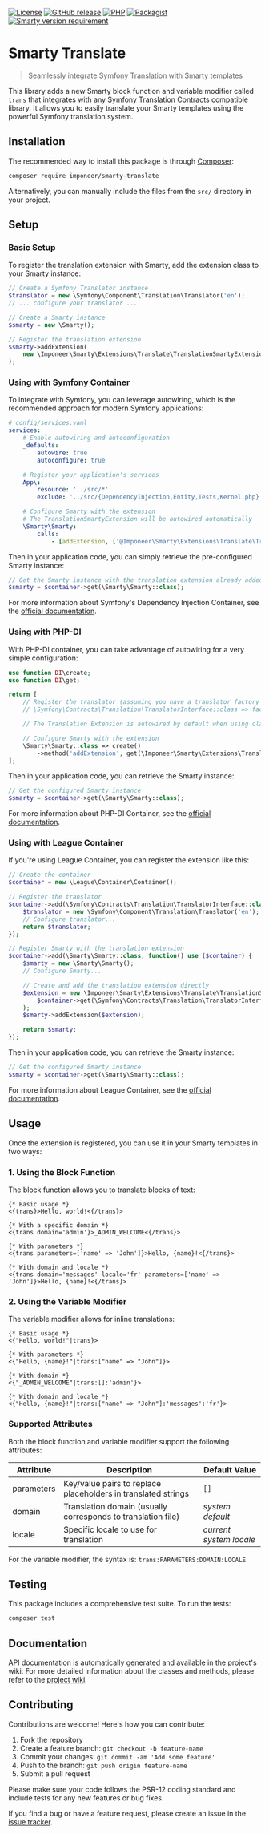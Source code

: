 [![License](https://img.shields.io/github/license/imponeer/smarty-translate.svg)](LICENSE)
[![GitHub release](https://img.shields.io/github/release/imponeer/smarty-translate.svg)](https://github.com/imponeer/smarty-translate/releases)
[![PHP](https://img.shields.io/packagist/php-v/imponeer/smarty-translate.svg)](http://php.net)
[![Packagist](https://img.shields.io/packagist/dm/imponeer/smarty-translate.svg)](https://packagist.org/packages/imponeer/smarty-translate)
[![Smarty version requirement](https://img.shields.io/packagist/dependency-v/imponeer/smarty-translate/smarty%2Fsmarty)](https://smarty-php.github.io)

# Smarty Translate

> Seamlessly integrate Symfony Translation with Smarty templates

This library adds a new Smarty block function and variable modifier called `trans` that integrates with any [Symfony Translation Contracts](https://github.com/symfony/translation-contracts) compatible library. It allows you to easily translate your Smarty templates using the powerful Symfony translation system.

## Installation

The recommended way to install this package is through [Composer](https://getcomposer.org):

```bash
composer require imponeer/smarty-translate
```

Alternatively, you can manually include the files from the `src/` directory in your project.

## Setup

### Basic Setup

To register the translation extension with Smarty, add the extension class to your Smarty instance:

```php
// Create a Symfony Translator instance
$translator = new \Symfony\Component\Translation\Translator('en');
// ... configure your translator ...

// Create a Smarty instance
$smarty = new \Smarty();

// Register the translation extension
$smarty->addExtension(
    new \Imponeer\Smarty\Extensions\Translate\TranslationSmartyExtension($translator)
);
```

### Using with Symfony Container

To integrate with Symfony, you can leverage autowiring, which is the recommended approach for modern Symfony applications:

```yaml
# config/services.yaml
services:
    # Enable autowiring and autoconfiguration
    _defaults:
        autowire: true
        autoconfigure: true

    # Register your application's services
    App\:
        resource: '../src/*'
        exclude: '../src/{DependencyInjection,Entity,Tests,Kernel.php}'

    # Configure Smarty with the extension
    # The TranslationSmartyExtension will be autowired automatically
    \Smarty\Smarty:
        calls:
            - [addExtension, ['@Imponeer\Smarty\Extensions\Translate\TranslationSmartyExtension']]
```

Then in your application code, you can simply retrieve the pre-configured Smarty instance:

```php
// Get the Smarty instance with the translation extension already added
$smarty = $container->get(\Smarty\Smarty::class);
```

For more information about Symfony's Dependency Injection Container, see the [official documentation](https://symfony.com/doc/current/service_container.html).

### Using with PHP-DI

With PHP-DI container, you can take advantage of autowiring for a very simple configuration:

```php
use function DI\create;
use function DI\get;

return [
    // Register the translator (assuming you have a translator factory elsewhere)
    // \Symfony\Contracts\Translation\TranslatorInterface::class => factory(...),

    // The Translation Extension is autowired by default when using class names

    // Configure Smarty with the extension
    \Smarty\Smarty::class => create()
        ->method('addExtension', get(\Imponeer\Smarty\Extensions\Translate\TranslationSmartyExtension::class))
];
```

Then in your application code, you can retrieve the Smarty instance:

```php
// Get the configured Smarty instance
$smarty = $container->get(\Smarty\Smarty::class);
```

For more information about PHP-DI Container, see the [official documentation](https://php-di.org/doc/).

### Using with League Container

If you're using League Container, you can register the extension like this:

```php
// Create the container
$container = new \League\Container\Container();

// Register the translator
$container->add(\Symfony\Contracts\Translation\TranslatorInterface::class, function() {
    $translator = new \Symfony\Component\Translation\Translator('en');
    // Configure translator...
    return $translator;
});

// Register Smarty with the translation extension
$container->add(\Smarty\Smarty::class, function() use ($container) {
    $smarty = new \Smarty\Smarty();
    // Configure Smarty...

    // Create and add the translation extension directly
    $extension = new \Imponeer\Smarty\Extensions\Translate\TranslationSmartyExtension(
        $container->get(\Symfony\Contracts\Translation\TranslatorInterface::class)
    );
    $smarty->addExtension($extension);

    return $smarty;
});

```

Then in your application code, you can retrieve the Smarty instance:

```php
// Get the configured Smarty instance
$smarty = $container->get(\Smarty\Smarty::class);
```

For more information about League Container, see the [official documentation](https://container.thephpleague.com/).

## Usage

Once the extension is registered, you can use it in your Smarty templates in two ways:

### 1. Using the Block Function

The block function allows you to translate blocks of text:

```smarty
{* Basic usage *}
<{trans}>Hello, world!<{/trans}>

{* With a specific domain *}
<{trans domain='admin'}>_ADMIN_WELCOME<{/trans}>

{* With parameters *}
<{trans parameters=['name' => 'John']}>Hello, {name}!<{/trans}>

{* With domain and locale *}
<{trans domain='messages' locale='fr' parameters=['name' => 'John']}>Hello, {name}!<{/trans}>
```

### 2. Using the Variable Modifier

The variable modifier allows for inline translations:

```smarty
{* Basic usage *}
<{"Hello, world!"|trans}>

{* With parameters *}
<{"Hello, {name}!"|trans:["name" => "John"]}>

{* With domain *}
<{"_ADMIN_WELCOME"|trans:[]:'admin'}>

{* With domain and locale *}
<{"Hello, {name}!"|trans:["name" => "John"]:'messages':'fr'}>
```

### Supported Attributes

Both the block function and variable modifier support the following attributes:

| Attribute  | Description                                                   | Default Value         |
|------------|---------------------------------------------------------------|----------------------|
| parameters | Key/value pairs to replace placeholders in translated strings  | `[]`                 |
| domain     | Translation domain (usually corresponds to translation file)   | *system default*     |
| locale     | Specific locale to use for translation                         | *current system locale* |

For the variable modifier, the syntax is: `trans:PARAMETERS:DOMAIN:LOCALE`

## Testing

This package includes a comprehensive test suite. To run the tests:

```bash
composer test
```

## Documentation

API documentation is automatically generated and available in the project's wiki. For more detailed information about the classes and methods, please refer to the [project wiki](https://github.com/imponeer/smarty-translate/wiki).

## Contributing

Contributions are welcome! Here's how you can contribute:

1. Fork the repository
2. Create a feature branch: `git checkout -b feature-name`
3. Commit your changes: `git commit -am 'Add some feature'`
4. Push to the branch: `git push origin feature-name`
5. Submit a pull request

Please make sure your code follows the PSR-12 coding standard and include tests for any new features or bug fixes.

If you find a bug or have a feature request, please create an issue in the [issue tracker](https://github.com/imponeer/smarty-translate/issues).